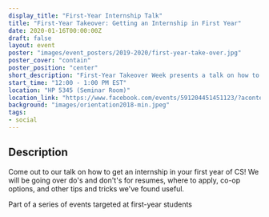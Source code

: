 ```yaml
---
display_title: "First-Year Internship Talk"
title: "First-Year Takeover: Getting an Internship in First Year"
date: 2020-01-16T00:00:00Z
draft: false
layout: event
poster: "images/event_posters/2019-2020/first-year-take-over.jpg"
poster_cover: "contain"
poster_position: "center"
short_description: "First-Year Takeover Week presents a talk on how to get a first-year internship!"
start_time: "12:00 - 1:00 PM EST"
location: "HP 5345 (Seminar Room)"
location_link: "https://www.facebook.com/events/591204451451123/?acontext=%7B%22event_action_history%22%3A[%7B%22surface%22%3A%22page%22%7D]%7D"
background: "images/orientation2018-min.jpeg"
tags:
- social
---
```


## Description

Come out to our talk on how to get an internship in your first year of CS! We will be going over do's and don't's for resumes, where to apply, co-op options, and other tips and tricks we've found useful.

Part of a series of events targeted at first-year students